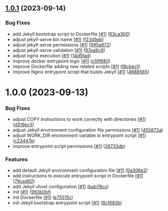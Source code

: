 ## [1.0.1](https://github.com/d3p1/docker-jekyll/compare/v1.0.0...v1.0.1) (2023-09-14)


### Bug Fixes

* add Jekyll bootstrap script to Dockerfile [[#1](https://github.com/d3p1/docker-jekyll/issues/1)] ([63ca300](https://github.com/d3p1/docker-jekyll/commit/63ca3009538413d417080457476dcd4d00332871))
* adjust jekyll-serve bin name [[#1](https://github.com/d3p1/docker-jekyll/issues/1)] ([f23d5eb](https://github.com/d3p1/docker-jekyll/commit/f23d5eb372c00a4c318764e3eb6f88fc154bb293))
* adjust jekyll-serve permissions [[#1](https://github.com/d3p1/docker-jekyll/issues/1)] ([995a972](https://github.com/d3p1/docker-jekyll/commit/995a972556f40abe7950d66011e40f558a023ded))
* adjust jekyll-serve validation [[#1](https://github.com/d3p1/docker-jekyll/issues/1)] ([97ea9c9](https://github.com/d3p1/docker-jekyll/commit/97ea9c9e124e3269b4e52f64a9342d1f21c715f9))
* adjust nginx execution [[#1](https://github.com/d3p1/docker-jekyll/issues/1)] ([14d5fad](https://github.com/d3p1/docker-jekyll/commit/14d5fad9764e398d9664c5dd171bdb126ccc19d8))
* improve docker entrypoint logic [[#1](https://github.com/d3p1/docker-jekyll/issues/1)] ([c5ff880](https://github.com/d3p1/docker-jekyll/commit/c5ff88011a6c152925b1b80ab188d996f6653c40))
* improve Dockerfile adding new related scripts [[#1](https://github.com/d3p1/docker-jekyll/issues/1)] ([f8cbec1](https://github.com/d3p1/docker-jekyll/commit/f8cbec1c54fe76bfaaa075b97035587ca96c1ec4))
* improve Nginx entrypoint script that builds Jekyll [[#1](https://github.com/d3p1/docker-jekyll/issues/1)] ([4688565](https://github.com/d3p1/docker-jekyll/commit/46885657ab2f67c8fa0c0a54a2c9423d8d4304b6))

# 1.0.0 (2023-09-13)


### Bug Fixes

* adjust COPY instructions to work correctly with directories [[#1](https://github.com/d3p1/docker-jekyll/issues/1)] ([d319ec5](https://github.com/d3p1/docker-jekyll/commit/d319ec5169b5249ed5c57875b49b0786f822fd4b))
* adjust Jekyll environment configuration file permissions [[#1](https://github.com/d3p1/docker-jekyll/issues/1)] ([455872a](https://github.com/d3p1/docker-jekyll/commit/455872ae1f577682c9c505c5bffb539ff7ad55a4))
* adjust WORK_DIR environment variable in entrypoint script [[#1](https://github.com/d3p1/docker-jekyll/issues/1)] ([c23447e](https://github.com/d3p1/docker-jekyll/commit/c23447e1f4203aeddba73c5ac3cab229fa299fbe))
* improve entrypoint script permissions [[#1](https://github.com/d3p1/docker-jekyll/issues/1)] ([26733db](https://github.com/d3p1/docker-jekyll/commit/26733dbe6fd8fdcf2e1e42cda57b80ab5bf2123b))


### Features

* add default Jekyll environment configuration file [[#1](https://github.com/d3p1/docker-jekyll/issues/1)] ([0a306e2](https://github.com/d3p1/docker-jekyll/commit/0a306e2e547f650c27c731d80102dddd73c09167))
* add instructions to execute entrypoint script in Dockerfile [[#1](https://github.com/d3p1/docker-jekyll/issues/1)] ([79ced92](https://github.com/d3p1/docker-jekyll/commit/79ced92509c8acf5f8f21727280c0d17d53daac9))
* add Jekyll vhost configuration [[#1](https://github.com/d3p1/docker-jekyll/issues/1)] ([bab78cc](https://github.com/d3p1/docker-jekyll/commit/bab78cc047c7d5481cea6426016b8f2cd89acb1a))
* init [[#1](https://github.com/d3p1/docker-jekyll/issues/1)] ([993b0bf](https://github.com/d3p1/docker-jekyll/commit/993b0bf09a9acd949b5cc864ab99ce204156457d))
* init Dockerfile [[#1](https://github.com/d3p1/docker-jekyll/issues/1)] ([e75515c](https://github.com/d3p1/docker-jekyll/commit/e75515cbfb435be5bff9a38b4633a6bfcc352d56))
* init Jekyll bootstrap entrypoint script [[#1](https://github.com/d3p1/docker-jekyll/issues/1)] ([8cf683b](https://github.com/d3p1/docker-jekyll/commit/8cf683b5b84a9520198bc07959ee78c8ef30eac1))
